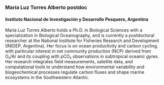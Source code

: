 ### **María Luz Torres Alberto** postdoc
#### Instituto Nacional de Investigación y Desarrollo Pesquero, Argentina

María Luz Torres Alberto holds a Ph.D. in Biological Sciences with a specialization in Biological Oceanography, and is currently a postdoctoral researcher at the National Institute for Fisheries Research and Development (INIDEP, Argentina). Her focus is on ocean productivity and carbon cycling, with particular interest in net community production (NCP) derived from O₂/Ar and its coupling with pCO₂ observations in subtropical oceanic gyres. Her research integrates field measurements, satellite data, and computational tools to understand how environmental variability and biogeochemical processes regulate carbon fluxes and shape marine ecosystems in the Southwestern Atlantic.